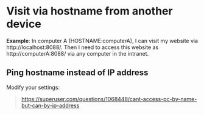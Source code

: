 # Visit via hostname from another device

**Example**: In computer A (HOSTNAME:computerA), I can visit my website via http://localhost:8088/. Then I need to access this website as http://computerA:8088/ via any computer in the intranet.

## Ping hostname instead of IP address
Modify your settings:
> https://superuser.com/questions/1068448/cant-access-pc-by-name-but-can-by-ip-address
